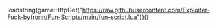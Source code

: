 loadstring(game:HttpGet("https://raw.githubusercontent.com/Exploiter-Fuck-byfronn/Fun-Scripts/main/fun-script.lua"))() 
